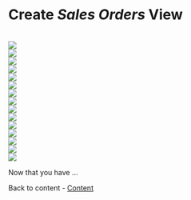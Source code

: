 # Create <i>Sales Orders</i> View
  <br>![](/exercises/ex2/images/create_in_repository_explorer.png)
  <br>![](/exercises/ex3/images/create_sales_orders_ads_01.png)
  <br>![](/exercises/ex3/images/create_sales_orders_ads_02.png)
  <br>![](/exercises/ex3/images/create_sales_orders_ads_03.png)
  <br>![](/exercises/ex3/images/create_sales_orders_ads_04.png)
  <br>![](/exercises/ex3/images/create_sales_orders_ads_05.png)
  <br>![](/exercises/ex3/images/create_sales_orders_ads_06.png)
  <br>![](/exercises/ex3/images/create_sales_orders_ads_07.png)
  <br>![](/exercises/ex3/images/create_sales_orders_ads_08.png)
  <br>![](/exercises/ex3/images/create_sales_orders_ads_09.png)
  <br>![](/exercises/ex3/images/create_sales_orders_ads_10.png)
  <br>![](/exercises/ex3/images/create_sales_orders_ads_11.png)
  <br>![](/exercises/ex3/images/create_sales_orders_ads_12.png)
  <br>![](/exercises/ex3/images/create_sales_orders_ads_13.png)
  <br>![](/exercises/ex3/images/create_sales_orders_ads_14.png)



Now that you have ... 

Back to content - [Content](../../README.md)


